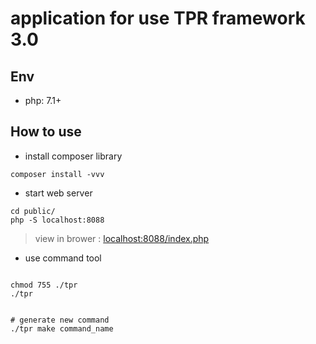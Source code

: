 # application for use TPR framework 3.0


## Env

* php: 7.1+

## How to use
* install composer library
``` shell
composer install -vvv
```

* start web server
```
cd public/
php -S localhost:8088
```

> view in brower : [localhost:8088/index.php](http://localhost:8088/index.php)

* use command tool

``` shell

chmod 755 ./tpr
./tpr


# generate new command
./tpr make command_name
```
